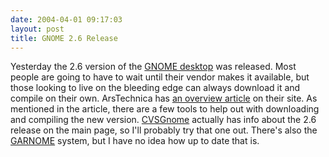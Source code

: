 ```yaml
---
date: 2004-04-01 09:17:03
layout: post
title: GNOME 2.6 Release
---
```


Yesterday the 2.6 version of the [GNOME desktop](http://www.gnome.org/) was released. Most people are going to have to wait until their vendor makes it available, but those looking to live on the bleeding edge can always download it and compile on their own. ArsTechnica has [an overview article](http://www.arstechnica.com/reviews/004/software/gnome-2.6/gnome-2.6-1.html) on their site. As mentioned in the article, there are a few tools to help out with downloading and compiling the new version. [CVSGnome](http://www.akcaagac.com/index_cvsgnome.html) actually has info about the 2.6 release on the main page, so I'll probably try that one out. There's also the [GARNOME](http://www.gnome.org/~jdub/garnome/) system, but I have no idea how up to date that is.
